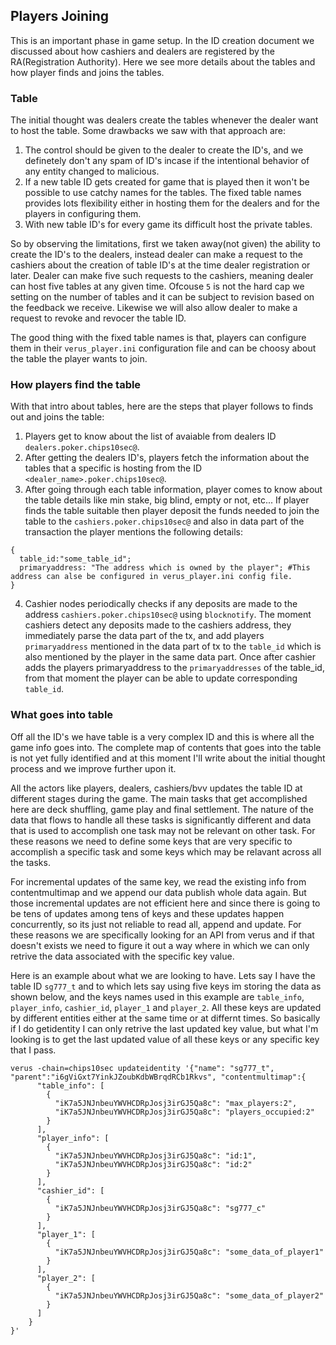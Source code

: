 Players Joining
---------------

This is an important phase in game setup. In the ID creation document we discussed about how cashiers and dealers are registered by the RA(Registration Authority). Here we see more details about the tables and how player finds and joins the tables. 

### Table

The initial thought was dealers create the tables whenever the dealer want to host the table. Some drawbacks we saw with that approach are:
1. The control should be given to the dealer to create the ID's, and we definetely don't any spam of ID's incase if the intentional behavior of any entity changed to malicious.
2. If a new table ID gets created for game that is played then it won't be possible to use catchy names for the tables. The fixed table names provides lots flexibility either in hosting them for the dealers and for the players in configuring them.
3. With new table ID's for every game its difficult host the private tables.

So by observing the limitations, first we taken away(not given) the ability to create the ID's to the dealers, instead dealer can make a request to the cashiers about the creation of table ID's at the time dealer registration or later. Dealer can make five such requests to the cashiers, meaning dealer can host five tables at any given time. Ofcouse `5` is not the hard cap we setting on the number of tables and it can be subject to revision based on the feedback we receive. Likewise we will also allow dealer to make a request to revoke and revocer the table ID.

The good thing with the fixed table names is that, players can configure them in their `verus_player.ini` configuration file and can be choosy about the table the player wants to join. 

### How players find the table

With that intro about tables, here are the steps that player follows to finds out and joins the table:

1. Players get to know about the list of avaiable from dealers ID `dealers.poker.chips10sec@`.
2. After getting the dealers ID's, players fetch the information about the tables that a specific is hosting from the ID `<dealer_name>.poker.chips10sec@`.
3. After going through each table information, player comes to know about the table details like min stake, big blind, empty or not, etc... If player finds the table suitable then player deposit the funds needed to join the table to the `cashiers.poker.chips10sec@` and also in data part of the transaction the player mentions the following details:
```
{
  table_id:"some_table_id";
  primaryaddress: "The address which is owned by the player"; #This address can alse be configured in verus_player.ini config file.
}
```
4. Cashier nodes periodically checks if any deposits are made to the address `cashiers.poker.chips10sec@` using `blocknotify`. The moment cashiers detect any deposits made to the cashiers address, they immediately parse the data part of the tx, and add players `primaryaddress` mentioned in the data part of tx to the `table_id` which is also mentioned by the player in the same data part. Once after cashier adds the players primaryaddress to the `primaryaddresses` of the table_id, from that moment the player can be able to update corresponding `table_id`.

### What goes into table

Off all the ID's we have table is a very complex ID and this is where all the game info goes into. The complete map of contents that goes into the table is not yet fully identified and at this moment I'll write about the initial thought process and we improve further upon it.

All the actors like players, dealers, cashiers/bvv updates the table ID at different stages during the game. The main tasks that get accomplished here are deck shuffling, game play and final settlement. The nature of the data that flows to handle all these tasks is significantly different and data that is used to accomplish one task may not be relevant on other task. For these reasons we need to define some keys that are very specific to accomplish a specific task and some keys which may be relavant across all the tasks.

For incremental updates of the same key, we read the existing info from contentmultimap and we append our data publish whole data again. But those incremental updates are not efficient here and since there is going to be tens of updates among tens of keys and these updates happen concurrently, so its just not reliable to read all, append and update. For these reasons we are specifically looking for an API from verus and if that doesn't exists we need to figure it out a way where in which we can only retrive the data associated with the specific key value.

Here is an example about what we are looking to have. Lets say I have the table ID `sg777_t` and to which lets say using five keys im storing the data as shown below, and the keys names used in this example are `table_info`, `player_info`, `cashier_id`, `player_1` and `player_2`. All these keys are updated by different entities either at the same time or at differnt times. So basically if I do getidentity I can only retrive the last updated key value, but what I'm looking is to get the last updated value of all these keys or any specific key that I pass.
```
verus -chain=chips10sec updateidentity '{"name": "sg777_t", "parent":"i6gViGxt7YinkJZoubKdbWBrqdRCb1Rkvs", "contentmultimap":{
      "table_info": [
        {
          "iK7a5JNJnbeuYWVHCDRpJosj3irGJ5Qa8c": "max_players:2",
          "iK7a5JNJnbeuYWVHCDRpJosj3irGJ5Qa8c": "players_occupied:2"
        }
      ],
      "player_info": [
        {
          "iK7a5JNJnbeuYWVHCDRpJosj3irGJ5Qa8c": "id:1",
          "iK7a5JNJnbeuYWVHCDRpJosj3irGJ5Qa8c": "id:2"
        }
      ],
      "cashier_id": [
        {
          "iK7a5JNJnbeuYWVHCDRpJosj3irGJ5Qa8c": "sg777_c"
        }
      ],
      "player_1": [
        {
          "iK7a5JNJnbeuYWVHCDRpJosj3irGJ5Qa8c": "some_data_of_player1"
        }
      ],
      "player_2": [
        {
          "iK7a5JNJnbeuYWVHCDRpJosj3irGJ5Qa8c": "some_data_of_player2"
        }
      ]
    }
}' 
```  
